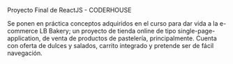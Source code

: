 Proyecto Final de ReactJS - CODERHOUSE

Se ponen en práctica conceptos adquiridos en el curso para dar vida a la e-commerce LB Bakery; un proyecto de tienda online de tipo single-page-application, 
de venta de productos de pastelería, principalmente. Cuenta con oferta de dulces y salados, carrito integrado y pretende ser de fácil navegación.